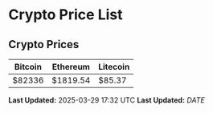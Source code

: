 # Crypto Price List

## Crypto Prices
| Bitcoin | Ethereum | Litecoin |
| ------- | -------- | -------- |
| $82336 | $1819.54 | $85.37 |
**Last Updated:** 2025-03-29 17:32 UTC
**Last Updated:** $DATE$
